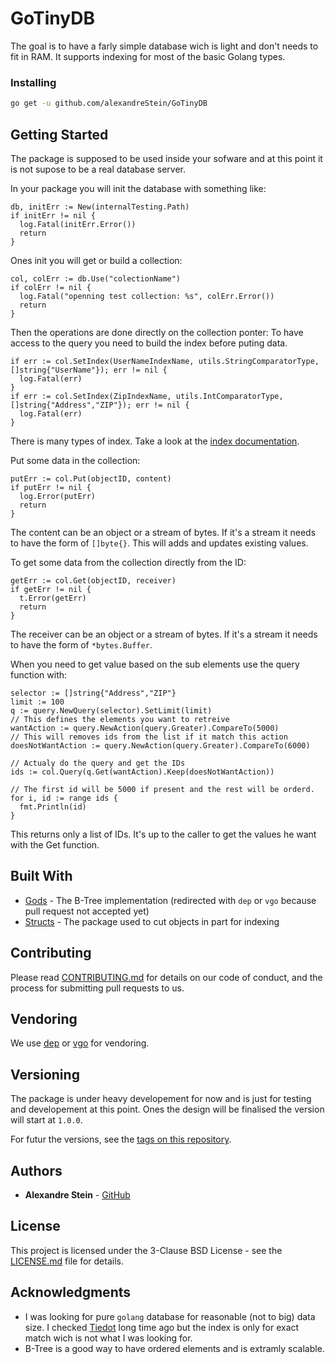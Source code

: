 # GoTinyDB

The goal is to have a farly simple database wich is light and don't needs to fit
in RAM. It supports indexing for most of the basic Golang types.

### Installing

```bash
go get -u github.com/alexandreStein/GoTinyDB
```

## Getting Started

The package is supposed to be used inside your sofware and at this point it is not supose to be a real database server.

In your package you will init the database with something like:
```golang
db, initErr := New(internalTesting.Path)
if initErr != nil {
  log.Fatal(initErr.Error())
  return
}
```

Ones init you will get or build a collection:
```golang
col, colErr := db.Use("colectionName")
if colErr != nil {
  log.Fatal("openning test collection: %s", colErr.Error())
  return
}
```

Then the operations are done directly on the collection ponter:
To have access to the query you need to build the index before puting data.
```golang
if err := col.SetIndex(UserNameIndexName, utils.StringComparatorType, []string{"UserName"}); err != nil {
  log.Fatal(err)
}
if err := col.SetIndex(ZipIndexName, utils.IntComparatorType, []string{"Address","ZIP"}); err != nil {
  log.Fatal(err)
}
```
There is many types of index. Take a look at the [index documentation](indexDOC).

Put some data in the collection:
```golang
putErr := col.Put(objectID, content)
if putErr != nil {
  log.Error(putErr)
  return
}
```
The content can be an object or a stream of bytes. If it's a stream it needs to
have the form of `[]byte{}`.
This will adds and updates existing values.

To get some data from the collection directly from the ID:
```golang
getErr := col.Get(objectID, receiver)
if getErr != nil {
  t.Error(getErr)
  return
}
```
The receiver can be an object or a stream of bytes. If it's a stream it needs to
have the form of `*bytes.Buffer`.

When you need to get value based on the sub elements use the query function with:
```golang
selector := []string{"Address","ZIP"}
limit := 100
q := query.NewQuery(selector).SetLimit(limit)
// This defines the elements you want to retreive
wantAction := query.NewAction(query.Greater).CompareTo(5000)
// This will removes ids from the list if it match this action
doesNotWantAction := query.NewAction(query.Greater).CompareTo(6000)

// Actualy do the query and get the IDs
ids := col.Query(q.Get(wantAction).Keep(doesNotWantAction))

// The first id will be 5000 if present and the rest will be orderd.
for i, id := range ids {
  fmt.Println(id)
}
```
This returns only a list of IDs. It's up to the caller to get the values he want
with the Get function.

## Built With

* [Gods](https://github.com/emirpasic/gods) - The B-Tree implementation (redirected with `dep` or `vgo` because pull request not accepted yet)
* [Structs](https://github.com/fatih/structs) - The package used to cut objects in
part for indexing

## Contributing

Please read [CONTRIBUTING.md](CONTRIBUTING.md) for details on our code of conduct, and the process for submitting pull requests to us.

## Vendoring

We use [dep](https://github.com/golang/dep) or [vgo](https://github.com/golang/vgo/) for vendoring.

## Versioning

The package is under heavy developement for now and is just for testing and developement at this point.
Ones the design will be finalised the version will start at `1.0.0`.

For futur the versions, see the [tags on this repository](https://github.com/alexandreStein/GoTinyDB/tags).

## Authors

* **Alexandre Stein** - [GitHub](https://github.com/alexandreStein)

<!-- See also the list of [contributors](https://github.com/your/project/contributors) who participated in this project. -->

## License

This project is licensed under the 3-Clause BSD License - see the [LICENSE.md](LICENSE.md) file for details.

## Acknowledgments

* I was looking for pure `golang` database for reasonable (not to big) data size. I checked [Tiedot](https://github.com/HouzuoGuo/tiedot) long time ago but the index is only for exact match wich is not what I was looking for.
* B-Tree is a good way to have ordered elements and is extramly scalable.
